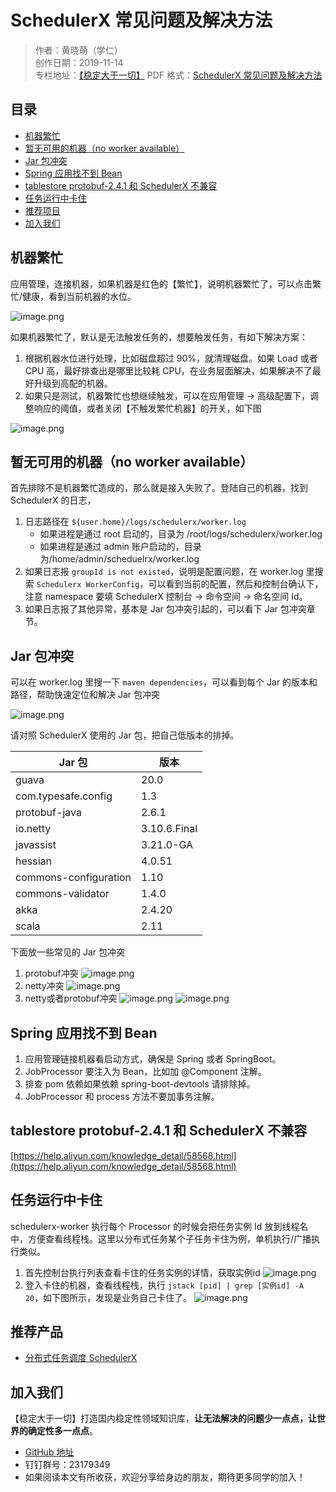 # SchedulerX 常见问题及解决方法

> 作者：黄晓萌（学仁）    
> 创作日期：2019-11-14  
> 专栏地址：[【稳定大于一切】](https://github.com/StabilityMan/StabilityGuide)
> PDF 格式：[SchedulerX 常见问题及解决方法](https://github.com/StabilityMan/StabilityGuide/blob/master/docs/diagnosis/plugin/scheduling/pdf/SchedulerX常见问题及解决方法.pdf)

## 目录
- [机器繁忙](#机器繁忙)
- [暂无可用的机器（no worker available）](#暂无可用的机器no-worker-available)
- [Jar 包冲突](#jar-包冲突)
- [Spring 应用找不到 Bean](#spring-应用找不到-bean)
- [tablestore protobuf-2.4.1 和 SchedulerX 不兼容](#tablestore-protobuf-241-和-schedulerx-不兼容)
- [任务运行中卡住](#任务运行中卡住)
- [推荐项目](#推荐项目)
- [加入我们](#加入我们)


## 机器繁忙
应用管理，连接机器，如果机器是红色的【繁忙】，说明机器繁忙了，可以点击繁忙/健康，看到当前机器的水位。

![image.png](image/SchedulerX_机器状态.png)

如果机器繁忙了，默认是无法触发任务的，想要触发任务，有如下解决方案：

1. 根据机器水位进行处理，比如磁盘超过 90%，就清理磁盘。如果 Load 或者 CPU 高，最好排查出是哪里比较耗 CPU，在业务层面解决，如果解决不了最好升级到高配的机器。
2. 如果只是测试，机器繁忙也想继续触发，可以在应用管理 -> 高级配置下，调整响应的阈值，或者关闭【不触发繁忙机器】的开关，如下图

![image.png](image/SchedulerX_分组配置.png)


## 暂无可用的机器（no worker available）
首先排除不是机器繁忙造成的，那么就是接入失败了。登陆自己的机器，找到 SchedulerX 的日志，

1. 日志路径在 `${user.home}/logs/schedulerx/worker.log`
	* 如果进程是通过 root 启动的，目录为 /root/logs/schedulerx/worker.log
	* 如果进程是通过 admin 账户启动的，目录为/home/admin/scheduelrx/worker.log
2. 如果日志报 `groupId is not existed`，说明是配置问题，在 worker.log 里搜索 `Schedulerx WorkerConfig`，可以看到当前的配置，然后和控制台确认下，注意 namespace 要填 SchedulerX 控制台 -> 命令空间 -> 命名空间 Id。
3. 如果日志报了其他异常，基本是 Jar 包冲突引起的，可以看下 Jar 包冲突章节。

## Jar 包冲突
可以在 worker.log 里搜一下 `maven dependencies`，可以看到每个 Jar 的版本和路径，帮助快速定位和解决 Jar 包冲突

![image.png](image/SchedulerX_Maven_Dependency.png)

请对照 SchedulerX 使用的 Jar 包，把自己低版本的排掉。

| Jar 包 | 版本 |
| --- | --- |
| guava | 20.0 |
| com.typesafe.config | 1.3 |
| protobuf-java | 2.6.1 |
| io.netty | 3.10.6.Final |
| javassist | 3.21.0-GA |
| hessian | 4.0.51 |
| commons-configuration | 1.10 |
| commons-validator | 1.4.0 |
| akka | 2.4.20 |
| scala | 2.11 |


下面放一些常见的 Jar 包冲突

1. protobuf冲突
    ![image.png](image/SchedulerX_protobuf.png)
2. netty冲突
    ![image.png](image/SchedulerX_netty.png)
3. netty或者protobuf冲突
    ![image.png](image/SchedulerX_conflict_1.png)
    ![image.png](image/SchedulerX_conflict_2.png)

## Spring 应用找不到 Bean

1. 应用管理链接机器看启动方式，确保是 Spring 或者 SpringBoot。
2. JobProcessor 要注入为 Bean，比如加 @Component 注解。
3. 排查 pom 依赖如果依赖 spring-boot-devtools 请排除掉。
4. JobProcessor 和 process 方法不要加事务注解。


## tablestore protobuf-2.4.1 和 SchedulerX 不兼容
[https://help.aliyun.com/knowledge_detail/58568.html](https://help.aliyun.com/knowledge_detail/58568.html)

## 任务运行中卡住
schedulerx-worker 执行每个 Processor 的时候会把任务实例 Id 放到线程名中，方便查看线程栈。这里以分布式任务某个子任务卡住为例，单机执行/广播执行类似。

1. 首先控制台执行列表查看卡住的任务实例的详情，获取实例id
    ![image.png](image/SchedulerX_查看实例.png)
2. 登入卡住的机器，查看线程栈，执行 `jstack [pid] | grep [实例id] -A 20`，如下图所示，发现是业务自己卡住了。
    ![image.png](image/SchedulerX_查看线程.png)


## 推荐产品
* [分布式任务调度 SchedulerX](https://help.aliyun.com/document_detail/125501.html)


## 加入我们
【稳定大于一切】打造国内稳定性领域知识库，**让无法解决的问题少一点点，让世界的确定性多一点点**。

* [GitHub 地址](https://github.com/StabilityMan/StabilityGuide)
* 钉钉群号：23179349
* 如果阅读本文有所收获，欢迎分享给身边的朋友，期待更多同学的加入！
